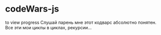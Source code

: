 # codeWars-js
to view progress
Слушай парень мне этот кодварс абсолютно понятен.
Все эти мои циклы в циклах, рекурсии...
